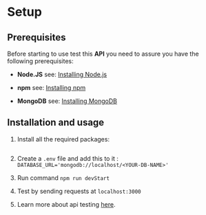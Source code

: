 # Setup

## Prerequisites

Before starting to use test this **API** you need to assure you have the following
prerequisites:

* **Node.JS** see: [Installing Node.js](https://nodejs.org/)

* **npm** see: [Installing npm](https://www.npmjs.com/get-npm)

* **MongoDB** see: [Installing MongoDB](https://docs.mongodb.com/manual/installation/)

## Installation and usage

1. Install all the required packages: 
```npm
```
                                   
2. Create a ```.env``` file and add this to it :
```DATABASE_URL='mongodb://localhost/<YOUR-DB-NAME>' ```

3. Run command ```npm run devStart```

4. Test by sending requests at ```localhost:3000```

5. Learn more about api testing [here](https://www.guru99.com/testing-rest-api-manually.html). 